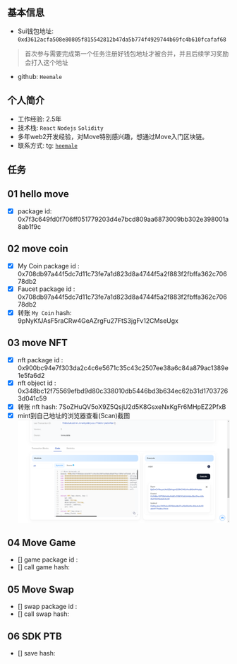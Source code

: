 ## 基本信息
- Sui钱包地址: `0xd3612acfa508e80805f815542812b47da5b774f4929744b69fc4b610fcafaf68`
> 首次参与需要完成第一个任务注册好钱包地址才被合并，并且后续学习奖励会打入这个地址
- github: `Heemale`

## 个人简介
- 工作经验: 2.5年
- 技术栈: `React` `Nodejs` `Solidity`
- 多年web2开发经验，对Move特别感兴趣，想通过Move入门区块链。
- 联系方式: tg: [`heemale`](https://t.me/heemale)

## 任务

##   01 hello move
- [x] package id: 0x7f3c649fd0f706ff051779203d4e7bcd809aa6873009bb302e398001a8ab1f9c

##   02 move coin
- [x] My Coin package id : 0x708db97a44f5dc7d11c73fe7a1d823d8a4744f5a2f883f2fbffa362c70678db2
- [x] Faucet package id : 0x708db97a44f5dc7d11c73fe7a1d823d8a4744f5a2f883f2fbffa362c70678db2
- [x] 转账 `My Coin` hash: 9pNyKfJAsF5raCRw4GeAZrgFu27FtS3jgFv12CMseUgx

##   03 move NFT
- [x] nft package id : 0x900bc94e7f303da2c4c6e5671c35c43c2507ee38a6c84a879ac1389e1e5fa6d2
- [x] nft object id : 0x348bc12f75569efbd9d80c338010db5446bd3b634ec62b31d17037263d041c59
- [x] 转账 nft  hash: 7SoZHuQV5oX9Z5QsjU2d5K8GsxeNxKgFr6MHpEZ2PfxB
- [x] mint到自己地址的浏览器查看(Scan)截图
![minNFT](./notes/img/mintNFT.png)

##   04 Move Game
- [] game package id :
- [] call game hash:

##   05 Move Swap
- [] swap package id :
- [] call swap hash:

##   06 SDK PTB
- [] save hash:
